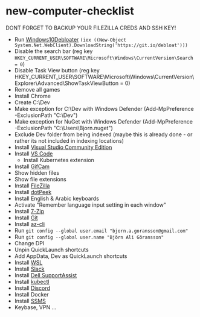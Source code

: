 # new-computer-checklist

DONT FORGET TO BACKUP YOUR FILEZILLA CREDS AND SSH KEY!

* Run [Windows10Debloater](https://github.com/Sycnex/Windows10Debloater) `(iex ((New-Object System.Net.WebClient).DownloadString('https://git.io/debloat')))`
* Disable the search bar (reg key `HKEY_CURRENT_USER\SOFTWARE\Microsoft\Windows\CurrentVersion\Search = 0`)
* Disable Task View button (reg key HKEY_CURRENT_USER\SOFTWARE\Microsoft\Windows\CurrentVersion\Explorer\Advanced\ShowTaskViewButton = 0)
* Remove all games
* Install Chrome
* Create C:\Dev
* Make exception for C:\Dev with Windows Defender (Add-MpPreference -ExclusionPath "C:\Dev")
* Make exception for NuGet with Windows Defender (Add-MpPreference -ExclusionPath "C:\Users\Bjorn\.nuget")
* Exclude Dev folder from being indexed (maybe this is already done - or rather its not included in indexing locations)
* Install [Visual Studio Community Edition](https://visualstudio.microsoft.com/vs/)
* Install [VS Code](https://code.visualstudio.com/)
  - Install Kubernetes extension
* Install [GifCam](http://blog.bahraniapps.com/gifcam/)
* Show hidden files
* Show file extensions
* Install [FileZilla](https://filezilla-project.org/download.php?type=client)
* Install [dotPeek](https://www.jetbrains.com/decompiler/)
* Install English & Arabic keyboards
* Activate "Remember language input setting in each window"
* Install [7-Zip](https://www.7-zip.org)
* Install [Git](https://git-scm.com/download/win)
* Install [az-cli](https://aka.ms/installazurecliwindows)
* Run `git config --global user.email "bjorn.a.goransson@gmail.com"`
* Run `git config --global user.name "Björn Ali Göransson"`
* Change DPI
* Unpin QuickLaunch shortcuts
* Add AppData, Dev as QuickLaunch shortcuts
* Install [WSL](https://docs.microsoft.com/en-us/windows/wsl/install-win10)
* Install [Slack](https://slack.com/intl/en-se/downloads/windows)
* Install [Dell SupportAssist](https://lmgtfy.com/?q=dell+support+assist)
* Install [kubectl](https://kubernetes.io/docs/tasks/tools/install-kubectl/#install-kubectl-on-windows)
* Install [Discord](https://discord.com/download)
* Install Docker
* Install [SSMS](https://aka.ms/ssmsfullsetup)
* Keybase, VPN ...
